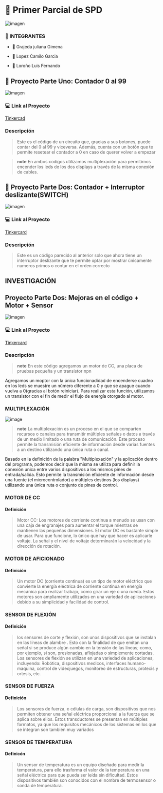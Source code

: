# :file_folder: Primer Parcial de SPD

![imagen](imagen/3_Figura_1._Tinkercad_logotipo.jpg)

### :scroll: INTEGRANTES 
-  :strawberry: Grajeda juliana Gimena
*  :bread: Lopez Camilo Garcia
+  :cookie: Loroño Luis Fernando

##  :sunflower: Proyecto Parte Uno: Contador 0 al 99
![imagen](imagen/aaa.png)

### 	:computer: Link al Proyecto
[Tinkercad](https://www.tinkercad.com/things/5K5WYnyHAHB)

### Descripción
> Este es el código de un circuito que, gracias a sus botones, puede contar del 0 al 99 y viceversa. Además, cuenta con un botón que te permite resetear el contador a 0 en caso de querer volver a empezar

>**note**
> En ambos codigos utilizamos multiplexación para permitirnos encender los leds de los dos displays a través de la misma conexión de cables.

##  :sunflower: Proyecto Parte Dos: Contador + Interruptor deslizante(SWITCH)
![imagen](imagen/imagen_2023-10-18_161343051.png)

### 	:computer: Link al Proyecto

[Tinkercard](https://www.tinkercad.com/things/0jGSMg5g407)

### Descripción

> Este es un código parecido al anterior solo que ahora tiene un interruptor deslizante que te permite optar por mostrar únicamente numeros primos o contar en el orden correcto

## INVESTIGACIÓN

## Proyecto Parte Dos: Mejoras en el código + Motor + Sensor

![imagen](imagen/imagen_2023-10-19_005356986.png)

### 	:computer: Link al Proyecto

[Tinkercard](https://www.tinkercad.com/things/gtKSZaV5XEU)

### Descripción

>**note**
> En este código agregamos un motor de CC, una placa de pruebas pequeña y un transistor npn

Agregamos un moptor con la única funcionadidad de encenderse cuadno en los leds se muestre un número diferente a 0 y que se apague cuando vuelva a 0(gracias al botón reiniciar). Para realizar esta
función, utilizamos un transistor con el fin de medir el flujo de energía otorgado al motor.

### MULTIPLEXACIÓN
![image](imagen/imagen_2023-10-18_230358769.png)

>**note**
> La multiplexación es un proceso en el que se comparten recursos o canales para transmitir múltiples señales o datos a través de un medio limitado o una ruta de comunicación. Este proceso permite la transmisión eficiente de información desde varias fuentes a un destino utilizando una única ruta o canal. 

Basado en la definición de la palabra "Multiplexación" y la aplicación dentro del programa, podemos decir que la misma se utiliza para definir la conexión unica entre varios dispositivos a los mismos pines de entrada/salida. Esto permite la transmisión eficiente de información desde una fuente (el microcontrolador) a múltiples destinos (los displays) utilizando una única ruta o conjunto de pines de control. 

### MOTOR DE CC

#### Definición
> Motor CC: Los motores de corriente continua a menudo se usan con una caja de engranajes para aumentar el torque mientras se mantienen las pequeñas dimensiones. El motor DC es bastante simple de usar. Para que funcione, lo único que hay que hacer es aplicarle voltaje. La señal y el nivel de voltaje determinarán la velocidad y la dirección de rotación.

### MOTOR DE AFICIONADO

#### Definición
> Un motor DC (corriente continua) es un tipo de motor eléctrico que convierte la energía eléctrica de corriente continua en energía mecánica para realizar trabajo, como girar un eje o una rueda. Estos motores son ampliamente utilizados en una variedad de aplicaciones debido a su simplicidad y facilidad de control.

### SENSOR DE FLEXIÓN

#### Definición
>  los sensores de corte y flexión, son unos dispositivos que se instalan en las líneas de alambre . Esto con la finalidad de que emitan una señal si se produce algún cambio en la tensión de las líneas; como, por ejemplo, si son, presionadas, aflojadas o simplemente cortadas.
Los sensores de flexión se utilizan en una variedad de aplicaciones, incluyendo: Robótica, dispositivos medicos, interfaces humano-maquina, control de videojuegos, monitoreo de estructuras, protecis y ortesis, etc.

### SENSOR DE FUERZA

#### Definición
> Los sensores de fuerza, o células de carga, son dispositivos que nos permiten obtener una señal eléctrica proporcional a la fuerza que se aplica sobre ellos. Estos transductores se presentan en múltiples formatos, ya que los requisitos mecánicos de los sistemas en los que se integran son también muy variados

### SENSOR DE TEMPERATURA

#### Definicón
>  Un sensor de temperatura es un equipo diseñado para medir la temperatura, para ello trasforma el valor de la temperatura en una señal eléctrica para que pueda ser leída sin dificultad. Estos dispositivos también son conocidos con el nombre de termosensor o sonda de temperatura.

